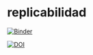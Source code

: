 # replicabilidad

[![Binder](https://mybinder.org/badge_logo.svg)](https://mybinder.org/v2/gh/MarioSuaza/replicabilidad/main?labpath=Literatura.ipynb)


[![DOI](https://zenodo.org/badge/824244682.svg)](https://zenodo.org/doi/10.5281/zenodo.12659934)


